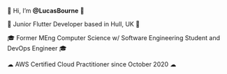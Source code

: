 👋 Hi, I’m **@LucasBourne** 👋

🐤 Junior Flutter Developer based in Hull, UK 🐤

🎓 Former MEng Computer Science w/ Software Engineering Student and DevOps Engineer 🎓

☁ AWS Certified Cloud Practitioner since October 2020 ☁

<!---
LucasBourne/LucasBourne is a ✨ special ✨ repository because its `README.md` (this file) appears on your GitHub profile.
You can click the Preview link to take a look at your changes.
--->
